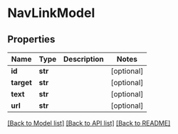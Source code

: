 # NavLinkModel

## Properties
Name | Type | Description | Notes
------------ | ------------- | ------------- | -------------
**id** | **str** |  | [optional] 
**target** | **str** |  | [optional] 
**text** | **str** |  | [optional] 
**url** | **str** |  | [optional] 

[[Back to Model list]](../README.md#documentation-for-models) [[Back to API list]](../README.md#documentation-for-api-endpoints) [[Back to README]](../README.md)


